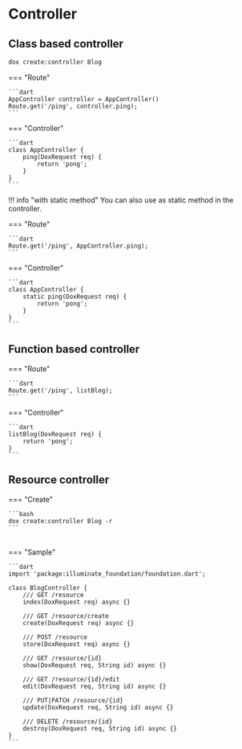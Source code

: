 # Controller

## Class based controller

```bash
dox create:controller Blog
```

=== "Route"

    ```dart
    AppController controller = AppController()
    Route.get('/ping', controller.ping);
    ```

=== "Controller"

    ```dart
    class AppController {
        ping(DoxRequest req) {
            return 'pong';
        }
    }
    ```

!!! info "with static method"
    You can also use as static method in the controller.

=== "Route"

    ```dart
    Route.get('/ping', AppController.ping);
    ```

=== "Controller"

    ```dart
    class AppController {
        static ping(DoxRequest req) {
            return 'pong';
        }
    }
    ```

## Function based controller

=== "Route"

    ```dart
    Route.get('/ping', listBlog);
    ```

=== "Controller"

    ```dart
    listBlog(DoxRequest req) {
        return 'pong';
    }
    ```

## Resource controller

=== "Create"

    ```bash
    dox create:controller Blog -r
    ```
######
=== "Sample"

    ```dart
    import 'package:illuminate_foundation/foundation.dart';

    class BlogController {
        /// GET /resource
        index(DoxRequest req) async {}

        /// GET /resource/create
        create(DoxRequest req) async {}

        /// POST /resource
        store(DoxRequest req) async {}

        /// GET /resource/{id}
        show(DoxRequest req, String id) async {}

        /// GET /resource/{id}/edit
        edit(DoxRequest req, String id) async {}

        /// PUT|PATCH /resource/{id}
        update(DoxRequest req, String id) async {}

        /// DELETE /resource/{id}
        destroy(DoxRequest req, String id) async {}
    }
    ```